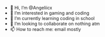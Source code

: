 - 👋 Hi, I’m @Angeliicx
- 👀 I’m interested in gaming and coding
- 🌱 I’m currently learning coding in school
- 💞️ I’m looking to collaborate on nothing atm
- 📫 How to reach me: email mostly

<!---
Angeliicx/Angeliicx is a ✨ special ✨ repository because its `README.md` (this file) appears on your GitHub profile.
You can click the Preview link to take a look at your changes.
--->
